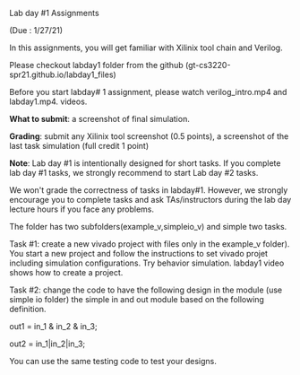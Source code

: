 Lab day #1 Assignments 

(Due : 1/27/21)



In this assignments, you will get familiar with Xilinix tool chain and Verilog. 

Please checkout labday1 folder from the github (gt-cs3220-spr21.github.io/labday1_files) 

Before you start labday# 1 assignment, please watch verilog_intro.mp4 and labday1.mp4. videos. 

**What to submit**: a screenshot of final simulation. 

**Grading**: submit any Xilinix tool screenshot (0.5 points), a screenshot of the last task simulation (full credit 1 point)

**Note**: Lab day #1 is intentionally designed for short tasks. If you complete lab day #1 tasks, we strongly recommend to start Lab day #2 tasks. 

We won't grade the correctness of tasks in labday#1. However, we strongly encourage you to complete tasks and ask TAs/instructors during the lab day lecture hours if you face any problems. 

 

The folder has two subfolders(example_v,simpleio_v) and simple two tasks. 

Task #1: create a new vivado project with  files only in the example_v folder). You start a new project and follow the instructions to set vivado projet including simulation configurations.  Try behavior simulation.  labday1 video shows how to create a project. 



Task #2: change the code to have the following design in the module (use simple io folder) the simple in and out module based on the following definition. 

out1 =  in_1 & in_2 & in_3; 

out2 = in_1|in_2|in_3; 

You can use the same testing code to test your designs. 

